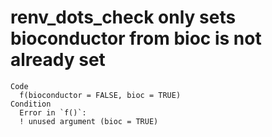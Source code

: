 # renv_dots_check only sets bioconductor from bioc is not already set

    Code
      f(bioconductor = FALSE, bioc = TRUE)
    Condition
      Error in `f()`:
      ! unused argument (bioc = TRUE)

